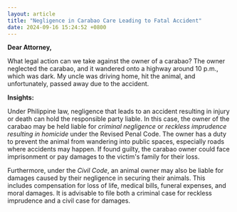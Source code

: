 ```yaml
---
layout: article
title: "Negligence in Carabao Care Leading to Fatal Accident"
date: 2024-09-16 15:24:52 +0800
---
```


<p><strong>Dear Attorney,</strong></p><p>What legal action can we take against the owner of a carabao? The owner neglected the carabao, and it wandered onto a highway around 10 p.m., which was dark. My uncle was driving home, hit the animal, and unfortunately, passed away due to the accident.</p><p><strong>Insights:</strong></p><p>Under Philippine law, negligence that leads to an accident resulting in injury or death can hold the responsible party liable. In this case, the owner of the carabao may be held liable for <em>criminal negligence</em> or <em>reckless imprudence resulting in homicide</em> under the Revised Penal Code. The owner has a duty to prevent the animal from wandering into public spaces, especially roads where accidents may happen. If found guilty, the carabao owner could face imprisonment or pay damages to the victim's family for their loss.</p><p>Furthermore, under the <em>Civil Code</em>, an animal owner may also be liable for damages caused by their negligence in securing their animals. This includes compensation for loss of life, medical bills, funeral expenses, and moral damages. It is advisable to file both a criminal case for reckless imprudence and a civil case for damages.</p>